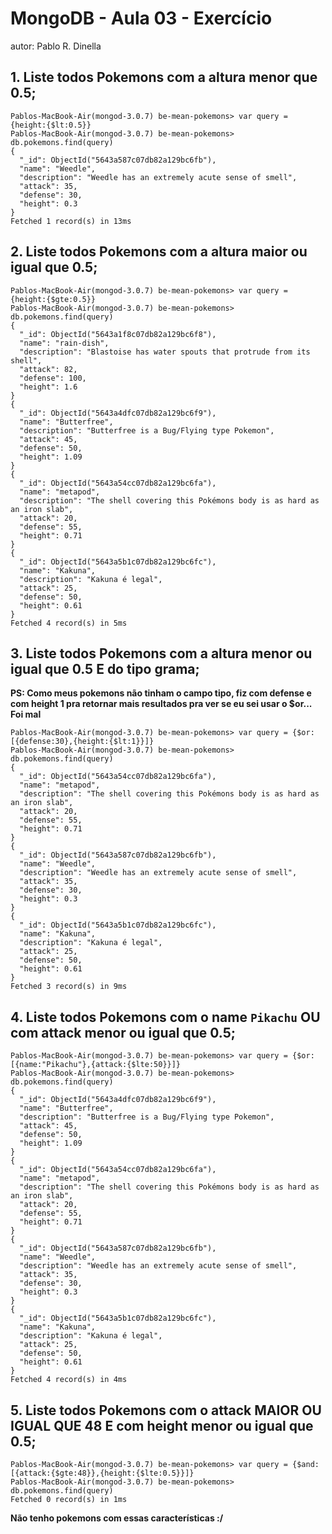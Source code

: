 # MongoDB - Aula 03 - Exercício
autor: Pablo R. Dinella

## 1. Liste todos Pokemons com a altura menor que 0.5;

```
Pablos-MacBook-Air(mongod-3.0.7) be-mean-pokemons> var query = {height:{$lt:0.5}}
Pablos-MacBook-Air(mongod-3.0.7) be-mean-pokemons> db.pokemons.find(query)
{
  "_id": ObjectId("5643a587c07db82a129bc6fb"),
  "name": "Weedle",
  "description": "Weedle has an extremely acute sense of smell",
  "attack": 35,
  "defense": 30,
  "height": 0.3
}
Fetched 1 record(s) in 13ms
```

## 2. Liste todos Pokemons com a altura maior ou igual que 0.5;

```
Pablos-MacBook-Air(mongod-3.0.7) be-mean-pokemons> var query = {height:{$gte:0.5}}
Pablos-MacBook-Air(mongod-3.0.7) be-mean-pokemons> db.pokemons.find(query)
{
  "_id": ObjectId("5643a1f8c07db82a129bc6f8"),
  "name": "rain-dish",
  "description": "Blastoise has water spouts that protrude from its shell",
  "attack": 82,
  "defense": 100,
  "height": 1.6
}
{
  "_id": ObjectId("5643a4dfc07db82a129bc6f9"),
  "name": "Butterfree",
  "description": "Butterfree is a Bug/Flying type Pokemon",
  "attack": 45,
  "defense": 50,
  "height": 1.09
}
{
  "_id": ObjectId("5643a54cc07db82a129bc6fa"),
  "name": "metapod",
  "description": "The shell covering this Pokémons body is as hard as an iron slab",
  "attack": 20,
  "defense": 55,
  "height": 0.71
}
{
  "_id": ObjectId("5643a5b1c07db82a129bc6fc"),
  "name": "Kakuna",
  "description": "Kakuna é legal",
  "attack": 25,
  "defense": 50,
  "height": 0.61
}
Fetched 4 record(s) in 5ms
```

## 3. Liste todos Pokemons com a altura menor ou igual que 0.5 E do tipo grama;

**PS: Como meus pokemons não tinham o campo tipo, fiz com defense e com height 1 pra retornar mais resultados pra ver se eu sei usar o $or... Foi mal**

```
Pablos-MacBook-Air(mongod-3.0.7) be-mean-pokemons> var query = {$or:[{defense:30},{height:{$lt:1}}]}
Pablos-MacBook-Air(mongod-3.0.7) be-mean-pokemons> db.pokemons.find(query)
{
  "_id": ObjectId("5643a54cc07db82a129bc6fa"),
  "name": "metapod",
  "description": "The shell covering this Pokémons body is as hard as an iron slab",
  "attack": 20,
  "defense": 55,
  "height": 0.71
}
{
  "_id": ObjectId("5643a587c07db82a129bc6fb"),
  "name": "Weedle",
  "description": "Weedle has an extremely acute sense of smell",
  "attack": 35,
  "defense": 30,
  "height": 0.3
}
{
  "_id": ObjectId("5643a5b1c07db82a129bc6fc"),
  "name": "Kakuna",
  "description": "Kakuna é legal",
  "attack": 25,
  "defense": 50,
  "height": 0.61
}
Fetched 3 record(s) in 9ms
```

## 4. Liste todos Pokemons com o name `Pikachu` OU com attack menor ou igual que 0.5;

```
Pablos-MacBook-Air(mongod-3.0.7) be-mean-pokemons> var query = {$or:[{name:"Pikachu"},{attack:{$lte:50}}]}
Pablos-MacBook-Air(mongod-3.0.7) be-mean-pokemons> db.pokemons.find(query)
{
  "_id": ObjectId("5643a4dfc07db82a129bc6f9"),
  "name": "Butterfree",
  "description": "Butterfree is a Bug/Flying type Pokemon",
  "attack": 45,
  "defense": 50,
  "height": 1.09
}
{
  "_id": ObjectId("5643a54cc07db82a129bc6fa"),
  "name": "metapod",
  "description": "The shell covering this Pokémons body is as hard as an iron slab",
  "attack": 20,
  "defense": 55,
  "height": 0.71
}
{
  "_id": ObjectId("5643a587c07db82a129bc6fb"),
  "name": "Weedle",
  "description": "Weedle has an extremely acute sense of smell",
  "attack": 35,
  "defense": 30,
  "height": 0.3
}
{
  "_id": ObjectId("5643a5b1c07db82a129bc6fc"),
  "name": "Kakuna",
  "description": "Kakuna é legal",
  "attack": 25,
  "defense": 50,
  "height": 0.61
}
Fetched 4 record(s) in 4ms
```

## 5. Liste todos Pokemons com o attack MAIOR OU IGUAL QUE 48 E com  height menor ou igual que 0.5;

```
Pablos-MacBook-Air(mongod-3.0.7) be-mean-pokemons> var query = {$and:[{attack:{$gte:48}},{height:{$lte:0.5}}]}
Pablos-MacBook-Air(mongod-3.0.7) be-mean-pokemons> db.pokemons.find(query)
Fetched 0 record(s) in 1ms
```
**Não tenho pokemons com essas características :/**
